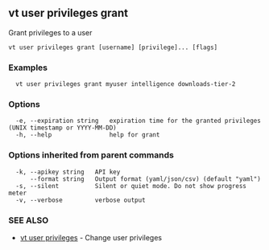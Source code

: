 ## vt user privileges grant

Grant privileges to a user

```
vt user privileges grant [username] [privilege]... [flags]
```

### Examples

```
  vt user privileges grant myuser intelligence downloads-tier-2
```

### Options

```
  -e, --expiration string   expiration time for the granted privileges (UNIX timestamp or YYYY-MM-DD)
  -h, --help                help for grant
```

### Options inherited from parent commands

```
  -k, --apikey string   API key
      --format string   Output format (yaml/json/csv) (default "yaml")
  -s, --silent          Silent or quiet mode. Do not show progress meter
  -v, --verbose         verbose output
```

### SEE ALSO

* [vt user privileges](vt_user_privileges.md)	 - Change user privileges

